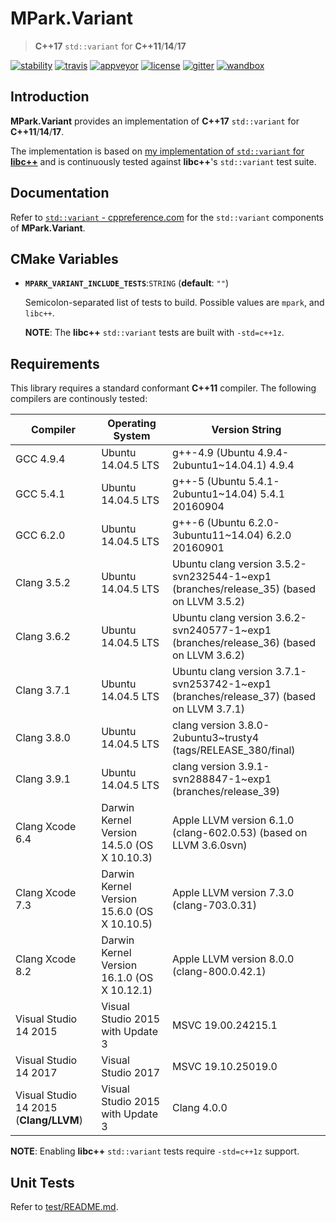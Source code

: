 # MPark.Variant

> __C++17__ `std::variant` for __C++11__/__14__/__17__

[![stability][badge.stability]][stability]
[![travis][badge.travis]][travis]
[![appveyor][badge.appveyor]][appveyor]
[![license][badge.license]][license]
[![gitter][badge.gitter]][gitter]
[![wandbox][badge.wandbox]][wandbox]

[badge.stability]: https://img.shields.io/badge/stability-stable-brightgreen.svg
[badge.travis]: https://travis-ci.org/mpark/variant.svg?branch=master
[badge.appveyor]: https://ci.appveyor.com/api/projects/status/github/mpark/variant?branch=master&svg=true
[badge.license]: http://img.shields.io/badge/license-boost-blue.svg
[badge.gitter]: https://badges.gitter.im/mpark/variant.svg
[badge.wandbox]: https://img.shields.io/badge/try%20it-on%20wandbox-green.svg

[stability]: http://github.com/badges/stability-badges
[travis]: https://travis-ci.org/mpark/variant
[appveyor]: https://ci.appveyor.com/project/mpark/variant
[license]: https://github.com/mpark/variant/blob/master/LICENSE.md
[gitter]: https://gitter.im/mpark/variant
[wandbox]: https://wandbox.org/permlink/cWs9KZgG1aTnJqQP

## Introduction

__MPark.Variant__ provides an implementation of __C++17__ `std::variant` for __C++11__/__14__/__17__.

The implementation is based on [my implementation of `std::variant` for __libc++__][libcxx-impl] and is continuously tested against __libc++__'s `std::variant` test suite.

## Documentation

Refer to [`std::variant` - cppreference.com][cppreference] for the `std::variant`
components of __MPark.Variant__.

[cppreference]: http://en.cppreference.com/w/cpp/utility/variant

## CMake Variables

  -  __`MPARK_VARIANT_INCLUDE_TESTS`__:`STRING` (__default__: `""`)

     Semicolon-separated list of tests to build.
     Possible values are `mpark`, and `libc++`.

     __NOTE__: The __libc++__ `std::variant` tests are built with `-std=c++1z`.

## Requirements

This library requires a standard conformant __C++11__ compiler.
The following compilers are continously tested:

| Compiler                               | Operating System                            | Version String                                                                          |
|----------------------------------------|---------------------------------------------|-----------------------------------------------------------------------------------------|
| GCC 4.9.4                              | Ubuntu 14.04.5 LTS                          | g++-4.9 (Ubuntu 4.9.4-2ubuntu1~14.04.1) 4.9.4                                           |
| GCC 5.4.1                              | Ubuntu 14.04.5 LTS                          | g++-5 (Ubuntu 5.4.1-2ubuntu1~14.04) 5.4.1 20160904                                      |
| GCC 6.2.0                              | Ubuntu 14.04.5 LTS                          | g++-6 (Ubuntu 6.2.0-3ubuntu11~14.04) 6.2.0 20160901                                     |
| Clang 3.5.2                            | Ubuntu 14.04.5 LTS                          | Ubuntu clang version 3.5.2-svn232544-1~exp1 (branches/release_35) (based on LLVM 3.5.2) |
| Clang 3.6.2                            | Ubuntu 14.04.5 LTS                          | Ubuntu clang version 3.6.2-svn240577-1~exp1 (branches/release_36) (based on LLVM 3.6.2) |
| Clang 3.7.1                            | Ubuntu 14.04.5 LTS                          | Ubuntu clang version 3.7.1-svn253742-1~exp1 (branches/release_37) (based on LLVM 3.7.1) |
| Clang 3.8.0                            | Ubuntu 14.04.5 LTS                          | clang version 3.8.0-2ubuntu3~trusty4 (tags/RELEASE_380/final)                           |
| Clang 3.9.1                            | Ubuntu 14.04.5 LTS                          | clang version 3.9.1-svn288847-1~exp1 (branches/release_39)                              |
| Clang Xcode 6.4                        | Darwin Kernel Version 14.5.0 (OS X 10.10.3) | Apple LLVM version 6.1.0 (clang-602.0.53) (based on LLVM 3.6.0svn)                      |
| Clang Xcode 7.3                        | Darwin Kernel Version 15.6.0 (OS X 10.10.5) | Apple LLVM version 7.3.0 (clang-703.0.31)                                               |
| Clang Xcode 8.2                        | Darwin Kernel Version 16.1.0 (OS X 10.12.1) | Apple LLVM version 8.0.0 (clang-800.0.42.1)                                             |
| Visual Studio 14 2015                  | Visual Studio 2015 with Update 3            | MSVC 19.00.24215.1 | Microsoft (R) Build Engine version 14.0.25420.1                    |
| Visual Studio 14 2017                  | Visual Studio 2017                          | MSVC 19.10.25019.0 | Microsoft (R) Build Engine version 15.1.1012.6693                  |
| Visual Studio 14 2015 (__Clang/LLVM__) | Visual Studio 2015 with Update 3            | Clang 4.0.0        | Microsoft (R) Build Engine version 14.0.25420.1                    |

__NOTE__: Enabling __libc++__ `std::variant` tests require `-std=c++1z` support.

## Unit Tests

Refer to [test/README.md](test/README.md).

[libcxx-impl]: https://reviews.llvm.org/rL288547
